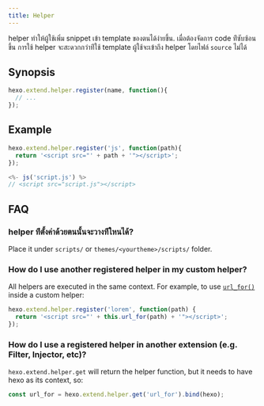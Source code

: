 ```yaml
---
title: Helper
---
```

helper ทำให้ผู้ใช้เพิ่ม snippet เข้า template ของตนได้ง่ายขึ้น. เมื่อต้องจัดการ code ท่ีซับซ้อนขึ้น การใช้ helper จะสะดวกกว่าท่ีใช้ template ผู้ใช้จะเข้าถึง helper โดยไฟล์ `source` ไม่ได้

## Synopsis

``` js
hexo.extend.helper.register(name, function(){
  // ...
});
```

## Example

``` js
hexo.extend.helper.register('js', function(path){
  return '<script src="' + path + '"></script>';
});
```

``` js
<%- js('script.js') %>
// <script src="script.js"></script>
```

## FAQ

### helper ท่ีตั้งค่าด้วยตนนั้นจะวางท่ีใหนได้?

Place it under `scripts/` or `themes/<yourtheme>/scripts/` folder.

### How do I use another registered helper in my custom helper?

All helpers are executed in the same context. For example, to use [`url_for()`](/docs/helpers#url-for) inside a custom helper:

``` js
hexo.extend.helper.register('lorem', function(path) {
  return '<script src="' + this.url_for(path) + '"></script>';
});
```

### How do I use a registered helper in another extension (e.g. Filter, Injector, etc)?

`hexo.extend.helper.get` will return the helper function, but it needs to have hexo as its context, so:

``` js
const url_for = hexo.extend.helper.get('url_for').bind(hexo);
```
